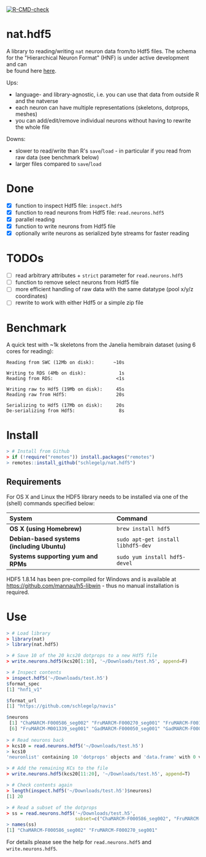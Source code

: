 <!-- badges: start -->
[![R-CMD-check](https://github.com/schlegelp/nat.hdf5/workflows/R-CMD-check/badge.svg)](https://github.com/schlegelp/nat.hdf5/actions)
<!-- badges: end -->

# nat.hdf5
A library to reading/writing `nat` neuron data from/to Hdf5 files. The schema
for the "Hierarchical Neuron Format" (HNF) is under active development and can  
be found here [here](https://github.com/flyconnectome/hnf).

Ups:
- language- and library-agnostic, i.e. you can use that data from outside 
  R and the natverse 
- each neuron can have multiple representations (skeletons, dotprops, meshes)
- you can add/edit/remove individual neurons without having to rewrite the whole
  file

Downs:
- slower to read/write than R's `save`/`load` - in particular if you read from  
  raw data (see benchmark below)
- larger files compared to `save`/`load`

# Done
- [x] function to inspect Hdf5 file: `inspect.hdf5`
- [x] function to read neurons from Hdf5 file: `read.neurons.hdf5`
- [x] parallel reading
- [x] function to write neurons from Hdf5 file
- [x] optionally write neurons as serialized byte streams for faster reading

# TODOs
- [ ] read arbitrary attributes + `strict` parameter for `read.neurons.hdf5`
- [ ] function to remove select neurons from Hdf5 file
- [ ] more efficient handling of raw data with the same datatype (pool x/y/z coordinates)
- [ ] rewrite to work with either Hdf5 or a simple zip file

# Benchmark
A quick test with ~1k skeletons from the Janelia hemibrain dataset (using 6
cores for reading):
```
Reading from SWC (12Mb on disk):       ~10s

Writing to RDS (4Mb on disk):            1s
Reading from RDS:                       <1s

Writing raw to Hdf5 (19Mb on disk):     45s
Reading raw from Hdf5:                  20s

Serializing to Hdf5 (17Mb on disk):     20s
De-serializing from Hdf5:                8s
```

# Install

```R
> # Install from Github
> if (!require("remotes")) install.packages("remotes")
> remotes::install_github("schlegelp/nat.hdf5")
```

## Requirements

For OS X and Linux the HDF5 library needs to be installed via one of the (shell) commands specified below:

| System                                    | Command
|:------------------------------------------|:---------------------------------|
|**OS X (using Homebrew)**                  | `brew install hdf5`
|**Debian-based systems (including Ubuntu)**| `sudo apt-get install libhdf5-dev` 
|**Systems supporting yum and RPMs**        | `sudo yum install hdf5-devel`

HDF5 1.8.14 has been pre-compiled for Windows and is available at
https://github.com/mannau/h5-libwin - thus no manual installation is required.

# Use

```R
> # Load library
> library(nat)
> library(nat.hdf5)

> # Save 10 of the 20 kcs20 dotprops to a new Hdf5 file
> write.neurons.hdf5(kcs20[1:10], '~/Downloads/test.h5', append=F)

> # Inspect contents
> inspect.hdf5('~/Downloads/test.h5')
$format_spec
[1] "hnf1_v1"

$format_url
[1] "https://github.com/schlegelp/navis"

$neurons
 [1] "ChaMARCM-F000586_seg002" "FruMARCM-F000270_seg001" "FruMARCM-F001115_seg002" "FruMARCM-M001051_seg002" "FruMARCM-M001205_seg002"
 [6] "FruMARCM-M001339_seg001" "GadMARCM-F000050_seg001" "GadMARCM-F000122_seg001" "GadMARCM-F000142_seg002" "GadMARCM-F000423_seg001"
 
> # Read neurons back
> kcs10 = read.neurons.hdf5('~/Downloads/test.h5')
> kcs10
'neuronlist' containing 10 'dotprops' objects and 'data.frame' with 0 vars [233.7 kB]

> # Add the remaining KCs to the file 
> write.neurons.hdf5(kcs20[11:20], '~/Downloads/test.h5', append=T)

> # Check contents again 
> length(inspect.hdf5('~/Downloads/test.h5')$neurons)
[1] 20

> # Read a subset of the dotprops 
> ss = read.neurons.hdf5('~/Downloads/test.h5',
                         subset=c("ChaMARCM-F000586_seg002", "FruMARCM-F000270_seg001"))
> names(ss)
[1] "ChaMARCM-F000586_seg002" "FruMARCM-F000270_seg001"

```

For details please see the help for `read.neurons.hdf5` and `write.neurons.hdf5`.
